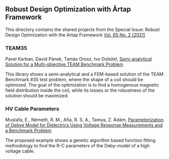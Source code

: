 ## Robust Design Optimization with Ārtap Framework

This directory contains the shared projects from the Special Issue: Robust Design Optimization with the Artap
Framework [Vol. 65 No. 2 (2021)](https://pp.bme.hu/eecs/issue/view/1115)

### TEAM35
Pavel Karban, David Pánek, Tamás Orosz, Ivo Doležel, 
[Semi-analytical Solution for a Multi-objective TEAM Benchmark Problem](https://pp.bme.hu/eecs/article/view/16093) 

This library shows a semi-analytical and a FEM-based solution of the TEAM Benchmark #35 test problem, where the shape
of a coil should be optimized. The goal of the optimization is to find a homogenous magnetic field distribution inside 
the coil, while its losses or the robustness of the solution should be maximized. 

### HV Cable Parameters
Mustafa, E., Németh, R. M., Afia, R. S. A., Tamus, Z. Ádám,
[Parameterization of Debye Model for Dielectrics Using Voltage Response Measurements and a Benchmark Problem ](https://pp.bme.hu/eecs/article/view/16399)

The proposed example shows a genetic algorithm based function fitting methodology to find the R-C parameters of the Deby-model
of a high voltage cable.

